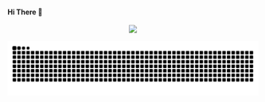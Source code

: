 #### Hi There 🎈
<p align="center">
  <a href="https://shj78.github.io" target="_blank">
    <img src="https://img.shields.io/badge/MY PERSONAL PAGE-%23800080?style=for-the-badge" />
  </a>
</p>

![snake gif](https://github.com/shj78/shj78/blob/output/github-contribution-grid-snake.svg)
